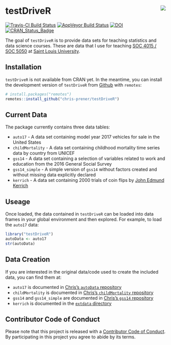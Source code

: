 
<!-- README.md is generated from README.Rmd. Please edit that file -->

# testDriveR <img src="man/figures/logo.png" align="right" />

[![Travis-CI Build
Status](https://travis-ci.org/chris-prener/testDriveR.svg?branch=master)](https://travis-ci.org/chris-prener/testDriveR)
[![AppVeyor Build
Status](https://ci.appveyor.com/api/projects/status/github/chris-prener/testDriveR?branch=master&svg=true)](https://ci.appveyor.com/project/chris-prener/testDriveR)
[![DOI](https://zenodo.org/badge/95270521.svg)](https://zenodo.org/badge/latestdoi/95270521)
[![CRAN\_Status\_Badge](http://www.r-pkg.org/badges/version/testDriveR)](https://cran.r-project.org/package=testDriveR)

The goal of `testDriveR` is to provide data sets for teaching statistics
and data science courses. These are data that I use for teaching
[SOC 4015 / SOC 5050](https://slu-soc5050.github.io) at [Saint Louis
University](https://slu.edu).

## Installation

`testDriveR` is not available from CRAN yet. In the meantime, you can
install the development version of `testDriveR` from
[Github](https://github.com/chris-prener/testDriveR) with `remotes`:

``` r
# install.packages("remotes")
remotes::install_github("chris-prener/testDriveR")
```

## Current Data

The package currently contains three data tables:

  - `auto17` - A data set containing model year 2017 vehicles for sale
    in the United States
  - `childMortality` - A data set containing childhood mortality time
    series data by country from UNICEF
  - `gss14` - A data set containing a selection of variables related to
    work and education from the 2016 General Social Survey
  - `gss14_simple` - A simple version of `gss14` without factors created
    and without missing data explicitly declared
  - `kerrich` - A data set containing 2000 trials of coin flips by [John
    Edmund Kerrich](https://en.wikipedia.org/wiki/John_Edmund_Kerrich)

## Useage

Once loaded, the data contained in `testDriveR` can be loaded into data
frames in your global environment and then explored. For example, to
load the `auto17` data:

``` r
library("testDriveR")
autoData <- auto17
str(autoData)
```

## Data Creation

If you are interested in the original data/code used to create the
included data, you can find them at:

  - `auto17` is documented in [Chris’s `autoData`
    repository](https://github.com/chris-prener/autoData)
  - `childMortality` is documented in [Chris’s `childMortality`
    repository](https://github.com/chris-prener/childMortality)
  - `gss14` and `gss14_simple` are documented in [Chris’s `gss14`
    repository](https://github.com/chris-prener/gss14)
  - `kerrich` is documented in the [`extdata`
    directory](/inst/extdata/kerrich.R)

## Contributor Code of Conduct

Please note that this project is released with a [Contributor Code of
Conduct](.github/CODE_OF_CONDUCT.md). By participating in this project
you agree to abide by its terms.
